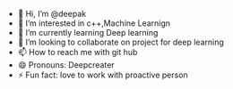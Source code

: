 - 👋 Hi, I’m @deepak
- 👀 I’m interested in c++,Machine Learnign 
- 🌱 I’m currently learning  Deep learning 
- 💞️ I’m looking to collaborate on  project  for deep learning 
- 📫 How to reach me  with git hub 
- 😄 Pronouns: Deepcreater 
- ⚡ Fun fact:  love to work with  proactive person 
